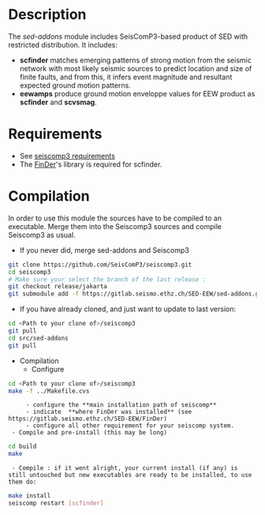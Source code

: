# Description

The *sed-addons* module includes SeisComP3-based product of SED with restricted distribution. It includes:
  - **scfinder** matches emerging patterns of strong motion from the seismic network with most likely seismic sources to predict location and size of finite faults, and from this, it infers event magnitude and resultant expected ground motion patterns.
  - **eewamps** produce ground motion enveloppe values for EEW product as **scfinder** and **scvsmag**.


# Requirements
  - See [seiscomp3 requirements](http://www.seiscomp3.org/doc/jakarta/current/base/installation.html#requirements)
  - The [FinDer](https://gitlab.seismo.ethz.ch/SED-EEW/FinDer)'s library is required for scfinder.

# Compilation
In order to use this module the sources have to be compiled to an executable. Merge them into the Seiscomp3 sources and compile Seiscomp3 as usual.
  - If you never did, merge sed-addons and Seiscomp3 
```bash
git clone https://github.com/SeisComP3/seiscomp3.git
cd seiscomp3
# Make sure your select the branch of the last release :
git checkout release/jakarta
git submodule add -f https://gitlab.seismo.ethz.ch/SED-EEW/sed-addons.git src/sed-addons
```

  - If you have already cloned, and just want to update to last version: 
```bash
cd <Path to your clone of>/seiscomp3
git pull
cd src/sed-addons
git pull
```

  - Compilation
     - Configure 
```bash
cd <Path to your clone of>/seiscomp3
make -f ../Makefile.cvs
```

         - configure the **main installation path of seiscomp**
         - indicate  **where FinDer was installed** (see https://gitlab.seismo.ethz.ch/SED-EEW/FinDer)
         - configure all other requirement for your seiscomp system.
     - Compile and pre-install (this may be long) 
```bash
cd build
make 
```

     - Compile : if it went alright, your current install (if any) is still untouched but new executables are ready to be installed, to use them do: 
```bash
make install
seiscomp restart [scfinder]
```

